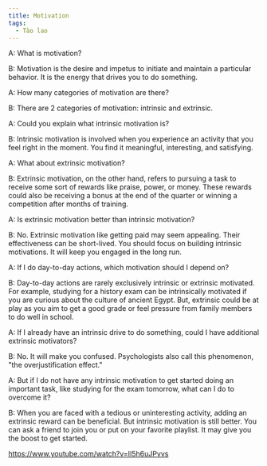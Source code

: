 ```yaml
---
title: Motivation
tags:
  - Tào lao
---
```


A: What is motivation?

B: Motivation is the desire and impetus to initiate and maintain a particular behavior. It is the energy that drives you to do something.

A: How many categories of motivation are there?

B: There are 2 categories of motivation: intrinsic and extrinsic.

A: Could you explain what intrinsic motivation is?

B: Intrinsic motivation is involved when you experience an activity that you feel right in the moment. You find it meaningful, interesting, and satisfying.

A: What about extrinsic motivation?

B: Extrinsic motivation, on the other hand, refers to pursuing a task to receive some sort of rewards like praise, power, or money. These rewards could also be receiving a bonus at the end of the quarter or winning a competition after months of training.

A: Is extrinsic motivation better than intrinsic motivation?

B: No. Extrinsic motivation like getting paid may seem appealing. Their effectiveness can be short-lived. You should focus on building intrinsic motivations. It will keep you engaged in the long run.

A: If I do day-to-day actions, which motivation should I depend on?

B: Day-to-day actions are rarely exclusively intrinsic or extrinsic motivated. For example, studying for a history exam can be intrinsically motivated if you are curious about the culture of ancient Egypt. But, extrinsic could be at play as you aim to get a good grade or feel pressure from family members to do well in school.

A: If I already have an intrinsic drive to do something, could I have additional extrinsic motivators?

B: No. It will make you confused. Psychologists also call this phenomenon, "the overjustification effect."

A: But if I do not have any intrinsic motivation to get started doing an important task, like studying for the exam tomorrow, what can I do to overcome it?

B: When you are faced with a tedious or uninteresting activity, adding an extrinsic reward can be beneficial. But intrinsic motivation is still better. You can ask a friend to join you or put on your favorite playlist. It may give you the boost to get started.

https://www.youtube.com/watch?v=II5h6uJPvvs
